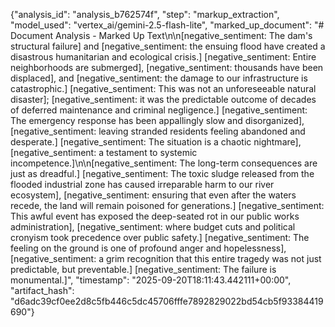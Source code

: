 {"analysis_id": "analysis_b762574f", "step": "markup_extraction", "model_used": "vertex_ai/gemini-2.5-flash-lite", "marked_up_document": "# Document Analysis - Marked Up Text\n\n[negative_sentiment: The dam's structural failure] and [negative_sentiment: the ensuing flood have created a disastrous humanitarian and ecological crisis.] [negative_sentiment: Entire neighborhoods are submerged], [negative_sentiment: thousands have been displaced], and [negative_sentiment: the damage to our infrastructure is catastrophic.] [negative_sentiment: This was not an unforeseeable natural disaster]; [negative_sentiment: it was the predictable outcome of decades of deferred maintenance and criminal negligence.] [negative_sentiment: The emergency response has been appallingly slow and disorganized], [negative_sentiment: leaving stranded residents feeling abandoned and desperate.] [negative_sentiment: The situation is a chaotic nightmare], [negative_sentiment: a testament to systemic incompetence.]\n\n[negative_sentiment: The long-term consequences are just as dreadful.] [negative_sentiment: The toxic sludge released from the flooded industrial zone has caused irreparable harm to our river ecosystem], [negative_sentiment: ensuring that even after the waters recede, the land will remain poisoned for generations.] [negative_sentiment: This awful event has exposed the deep-seated rot in our public works administration], [negative_sentiment: where budget cuts and political cronyism took precedence over public safety.] [negative_sentiment: The feeling on the ground is one of profound anger and hopelessness], [negative_sentiment: a grim recognition that this entire tragedy was not just predictable, but preventable.] [negative_sentiment: The failure is monumental.]", "timestamp": "2025-09-20T18:11:43.442111+00:00", "artifact_hash": "d6adc39cf0ee2d8c5fb446c5dc45706fffe7892829022bd54cb5f93384419690"}